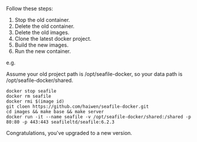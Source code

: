 Follow these steps:

1. Stop the old container.
2. Delete the old container.
3. Delete the old images.
4. Clone the latest docker project.
5. Build the new images.
6. Run the new container.

e.g.

Assume your old project path is /opt/seafile-docker, so your data path is /opt/seafile-docker/shared.

    docker stop seafile
    docker rm seafile
    docker rmi $(image id)
    git cloen https://github.com/haiwen/seafile-docker.git
    cd images && make base && make server
    docker run -it --name seafile -v /opt/seafile-docker/shared:/shared -p 80:80 -p 443:443 seafileltd/seafile:6.2.3 

Congratulations, you've upgraded to a new version.
